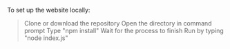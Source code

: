 To set up the website locally:

>Clone or download the repository
>Open the directory in command prompt
>Type "npm install"
>Wait for the process to finish
>Run by typing "node index.js"

